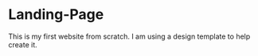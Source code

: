 # Landing-Page
This is my first website from scratch. I am using a design template to help create it.
